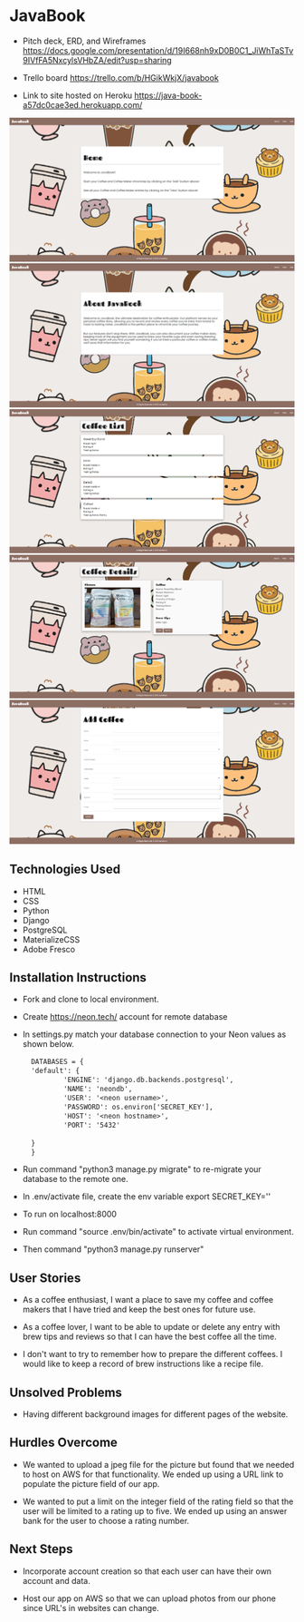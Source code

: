# JavaBook

- Pitch deck, ERD, and Wireframes
https://docs.google.com/presentation/d/19I668nh9xD0B0C1_JiWhTaSTv9IVfFA5NxcylsVHbZA/edit?usp=sharing

- Trello board
https://trello.com/b/HGikWkjX/javabook

- Link to site hosted on Heroku
https://java-book-a57dc0cae3ed.herokuapp.com/

![Homepage](/staticfiles/homepage.png)
![About](/staticfiles/aboutpage.png)
![Coffee Index](/staticfiles/coffeeindexpage.png)
![Coffee Detail](/staticfiles/coffeedetailpage.png)
![Coffee Form](/staticfiles/addcoffeepage.png)


## Technologies Used

- HTML
- CSS
- Python
- Django
- PostgreSQL
- MaterializeCSS
- Adobe Fresco

## Installation Instructions

- Fork and clone to local environment.
- Create https://neon.tech/ account for remote database
- In settings.py match your database connection to your Neon values as shown below.

        DATABASES = {
        'default': {
                'ENGINE': 'django.db.backends.postgresql',
                'NAME': 'neondb',
                'USER': '<neon username>',
                'PASSWORD': os.environ['SECRET_KEY'],
                'HOST': '<neon hostname>',
                'PORT': '5432'

        }
        }

- Run command "python3 manage.py migrate" to re-migrate your database to the remote one.
- In .env/activate file, create the env variable
        export SECRET_KEY='<your secret key>'

- To run on localhost:8000
- Run command "source .env/bin/activate" to activate virtual environment.
- Then command "python3 manage.py runserver"

## User Stories

- As a coffee enthusiast, I want a place to save my coffee and coffee makers that I have tried and keep the best ones for future use.

- As a coffee lover, I want to be able to update or delete any entry with brew tips and reviews so that I can have the best coffee all the time.

- I don't want to try to remember how to prepare the different coffees.  I would like to keep a record of brew instructions like a recipe file.


## Unsolved Problems
- Having different background images for different pages of the website.

## Hurdles Overcome
- We wanted to upload a jpeg file for the picture but found that we needed to host on AWS for that functionality.  We ended up using a URL link to populate the picture field of our app.

- We wanted to put a limit on the integer field of the rating field so that the user will be limited to a rating up to five.  We ended up using an answer bank for the user to choose a rating number.

## Next Steps
- Incorporate account creation so that each user can have their own account and data.

- Host our app on AWS so that we can upload photos from our phone since URL's in websites can change.